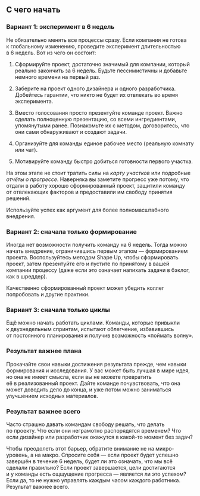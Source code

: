 ## <a name="h42"></a> С чего начать

### Вариант 1: эксперимент в 6 недель

Не обязательно менять все процессы сразу. Если компания не готова к глобальному изменению, проведите эксперимент длительностью в 6 недель. Вот из чего он состоит:

1. Сформируйте проект, достаточно значимый для компании, который реально закончить за 6 недель. Будьте пессимистичны и добавьте немного времени на первый раз.

2. Заберите на проект одного дизайнера и одного разработчика. Добейтесь гарантии, что никто не будет их отвлекать во время эксперимента.

3. Вместо голосования просто презентуйте команде проект. Важно сделать полноценную презентацию, со всеми ингредиентами, упомянутыми ранее. Познакомьте их с методом, договоритесь, что они сами обнаруживают и создают задачи.

4. Организуйте для команды единое рабочее место (реальную комнату или чат).

5. Мотивируйте команду быстро добиться готовности первого участка.

На этом этапе не стоит тратить силы на _карту участков_ или подробные _отчёты о прогрессе_. Наверняка вы заметите прогресс уже потому, что отдали в работу хорошо сформированный проект, защитили команду от отвлекающих факторов и предоставили им свободу принятия решений.

Используйте успех как аргумент для более полномасштабного внедрения.

### Вариант 2: сначала только формирование

Иногда нет возможности получить команду на 6 недель. Тогда можно начать внедрение, ограничившись первым этапом — формированием проекта. Воспользуйтесь методом Shape Up, чтобы сформировать проект, затем презентуйте его и пустите по принятому в вашей компании процессу (даже если это означает напихать задачи в бэклог, как в шреддер). 

Качественно сформированный проект может убедить коллег попробовать и другие практики.


### Вариант 3: сначала только циклы

Ещё можно начать работать циклами. Команды, которые привыкли к двухнедельным спринтам, испытают облегчение, избавившись от постоянного планирования и получив возможность «поймать волну». 

### Результат важнее плана

Прокачайте свои навыки достижения результата прежде, чем навыки формирования и исследования. У вас может быть лучшая в мире идея, но она не имеет смысла, если вы не можете превратить её в реализованный проект. Дайте команде почувствовать, что она может доводить дело до конца, и уже потом можно заниматься улучшением исходных материалов.

### Результат важнее всего

Часто страшно давать командам свободу решать, что делать по проекту. Что если они неграмотно распорядятся временем? Что если дизайнер или разработчик окажутся в какой-то момент без задач?

Чтобы преодолеть этот барьер, обратите внимание не на микро-уровень, а на макро. Спросите себя — если проект будет успешно завершён в течение 6 недель, будет ли это означать, что мы всё сделали правильно? Если проект завершается, цели достигаются и у команды есть ощщущение прогресса — является ли это успехом? Если да, то не нужно управлять каждым часом каждого работника. Результат важнее всего.